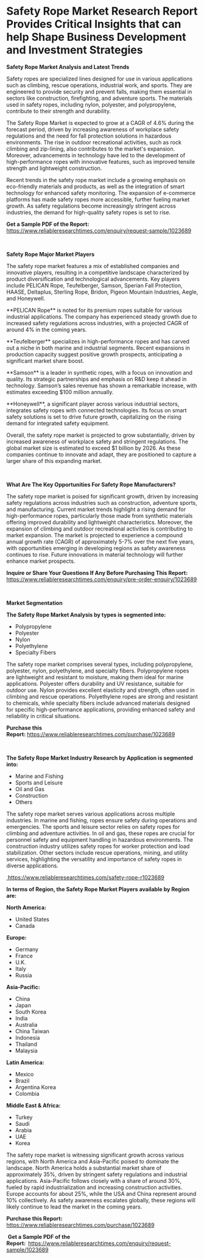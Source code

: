 <p><h1>Safety Rope Market Research Report Provides Critical Insights that can help Shape Business Development and Investment Strategies</h1></p><p><strong>Safety Rope Market Analysis and Latest Trends</strong></p>
<p><p>Safety ropes are specialized lines designed for use in various applications such as climbing, rescue operations, industrial work, and sports. They are engineered to provide security and prevent falls, making them essential in sectors like construction, firefighting, and adventure sports. The materials used in safety ropes, including nylon, polyester, and polypropylene, contribute to their strength and durability.</p><p>The Safety Rope Market is expected to grow at a CAGR of 4.6% during the forecast period, driven by increasing awareness of workplace safety regulations and the need for fall protection solutions in hazardous environments. The rise in outdoor recreational activities, such as rock climbing and zip-lining, also contributes to the market's expansion. Moreover, advancements in technology have led to the development of high-performance ropes with innovative features, such as improved tensile strength and lightweight construction.</p><p>Recent trends in the safety rope market include a growing emphasis on eco-friendly materials and products, as well as the integration of smart technology for enhanced safety monitoring. The expansion of e-commerce platforms has made safety ropes more accessible, further fueling market growth. As safety regulations become increasingly stringent across industries, the demand for high-quality safety ropes is set to rise.</p></p>
<p><strong>Get a Sample PDF of the Report:&nbsp;</strong> <a href="https://www.reliableresearchtimes.com/enquiry/request-sample/1023689?utm_campaign=1420&utm_medium=2&utm_source=Github&utm_content=ia&utm_term=16042025&utm_id=safety-rope">https://www.reliableresearchtimes.com/enquiry/request-sample/1023689</a></p>
<p>&nbsp;</p>
<p><strong>Safety Rope Major Market Players</strong></p>
<p><p>The safety rope market features a mix of established companies and innovative players, resulting in a competitive landscape characterized by product diversification and technological advancements. Key players include PELICAN Rope, Teufelberger, Samson, Sperian Fall Protection, HAASE, Deltaplus, Sterling Rope, Bridon, Pigeon Mountain Industries, Aegle, and Honeywell.</p><p>**PELICAN Rope** is noted for its premium ropes suitable for various industrial applications. The company has experienced steady growth due to increased safety regulations across industries, with a projected CAGR of around 4% in the coming years.</p><p>**Teufelberger** specializes in high-performance ropes and has carved out a niche in both marine and industrial segments. Recent expansions in production capacity suggest positive growth prospects, anticipating a significant market share boost.</p><p>**Samson** is a leader in synthetic ropes, with a focus on innovation and quality. Its strategic partnerships and emphasis on R&D keep it ahead in technology. Samson’s sales revenue has shown a remarkable increase, with estimates exceeding $100 million annually.</p><p>**Honeywell**, a significant player across various industrial sectors, integrates safety ropes with connected technologies. Its focus on smart safety solutions is set to drive future growth, capitalizing on the rising demand for integrated safety equipment.</p><p>Overall, the safety rope market is projected to grow substantially, driven by increased awareness of workplace safety and stringent regulations. The global market size is estimated to exceed $1 billion by 2026. As these companies continue to innovate and adapt, they are positioned to capture a larger share of this expanding market.</p></p>
<p>&nbsp;</p>
<p><strong>What Are The Key Opportunities For Safety Rope Manufacturers?</strong></p>
<p><p>The safety rope market is poised for significant growth, driven by increasing safety regulations across industries such as construction, adventure sports, and manufacturing. Current market trends highlight a rising demand for high-performance ropes, particularly those made from synthetic materials offering improved durability and lightweight characteristics. Moreover, the expansion of climbing and outdoor recreational activities is contributing to market expansion. The market is projected to experience a compound annual growth rate (CAGR) of approximately 5-7% over the next five years, with opportunities emerging in developing regions as safety awareness continues to rise. Future innovations in material technology will further enhance market prospects.</p></p>
<p><strong>Inquire or Share Your Questions If Any Before Purchasing This Report:</strong> <a href="https://www.reliableresearchtimes.com/enquiry/pre-order-enquiry/1023689?utm_campaign=1420&utm_medium=2&utm_source=Github&utm_content=ia&utm_term=16042025&utm_id=safety-rope">https://www.reliableresearchtimes.com/enquiry/pre-order-enquiry/1023689</a></p>
<p>&nbsp;</p>
<p><strong>Market Segmentation</strong></p>
<p><strong>The Safety Rope Market Analysis by types is segmented into:</strong></p>
<p><ul><li>Polypropylene</li><li>Polyester</li><li>Nylon</li><li>Polyethylene</li><li>Specialty Fibers</li></ul></p>
<p><p>The safety rope market comprises several types, including polypropylene, polyester, nylon, polyethylene, and specialty fibers. Polypropylene ropes are lightweight and resistant to moisture, making them ideal for marine applications. Polyester offers durability and UV resistance, suitable for outdoor use. Nylon provides excellent elasticity and strength, often used in climbing and rescue operations. Polyethylene ropes are strong and resistant to chemicals, while specialty fibers include advanced materials designed for specific high-performance applications, providing enhanced safety and reliability in critical situations.</p></p>
<p><strong>Purchase this Report:&nbsp;</strong><a href="https://www.reliableresearchtimes.com/purchase/1023689?utm_campaign=1420&utm_medium=2&utm_source=Github&utm_content=ia&utm_term=16042025&utm_id=safety-rope">https://www.reliableresearchtimes.com/purchase/1023689</a></p>
<p>&nbsp;</p>
<p><strong>The Safety Rope Market Industry Research by Application is segmented into:</strong></p>
<p><ul><li>Marine and Fishing</li><li>Sports and Leisure</li><li>Oil and Gas</li><li>Construction</li><li>Others</li></ul></p>
<p><p>The safety rope market serves various applications across multiple industries. In marine and fishing, ropes ensure safety during operations and emergencies. The sports and leisure sector relies on safety ropes for climbing and adventure activities. In oil and gas, these ropes are crucial for personnel safety and equipment handling in hazardous environments. The construction industry utilizes safety ropes for worker protection and load stabilization. Other sectors include rescue operations, mining, and utility services, highlighting the versatility and importance of safety ropes in diverse applications.</p></p>
<p><a href="https://www.reliableresearchtimes.com/safety-rope-r1023689?utm_campaign=1420&utm_medium=2&utm_source=Github&utm_content=ia&utm_term=16042025&utm_id=safety-rope">&nbsp;https://www.reliableresearchtimes.com/safety-rope-r1023689</a></p>
<p><strong>In terms of Region, the Safety Rope Market Players available by Region are:</strong></p>
<p>
    <p> <strong> North America: </strong>
        <ul>
            <li>United States</li>
            <li>Canada</li>
        </ul>
        </p> 
    <p> <strong> Europe: </strong>
        <ul>
            <li>Germany</li>
            <li>France</li>
            <li>U.K.</li>
            <li>Italy</li>
            <li>Russia</li>
        </ul>
        </p> 
    <p> <strong> Asia-Pacific: </strong>
        <ul>
            <li>China</li>
            <li>Japan</li>
            <li>South Korea</li>
            <li>India</li>
            <li>Australia</li>
            <li>China Taiwan</li>
            <li>Indonesia</li>
            <li>Thailand</li>
            <li>Malaysia</li>
        </ul>
        </p> 
    <p> <strong> Latin America: </strong>
        <ul>
            <li>Mexico</li>
            <li>Brazil</li>
            <li>Argentina Korea</li>
            <li>Colombia</li>
        </ul>
        </p> 
    <p> <strong> Middle East & Africa: </strong>
        <ul>
            <li>Turkey</li>
            <li>Saudi</li>
            <li>Arabia</li>
            <li>UAE</li>
            <li>Korea</li>
        </ul>
    </p>
    </p>
<p><p>The safety rope market is witnessing significant growth across various regions, with North America and Asia-Pacific poised to dominate the landscape. North America holds a substantial market share of approximately 35%, driven by stringent safety regulations and industrial applications. Asia-Pacific follows closely with a share of around 30%, fueled by rapid industrialization and increasing construction activities. Europe accounts for about 25%, while the USA and China represent around 10% collectively. As safety awareness escalates globally, these regions will likely continue to lead the market in the coming years.</p></p>
<p><strong>Purchase this Report: </strong><a href="https://www.reliableresearchtimes.com/purchase/1023689?utm_campaign=1420&utm_medium=2&utm_source=Github&utm_content=ia&utm_term=16042025&utm_id=safety-rope">https://www.reliableresearchtimes.com/purchase/1023689</a></p>
<p>&nbsp;<strong>Get a Sample PDF of the Report:&nbsp;&nbsp;</strong><a href="https://www.reliableresearchtimes.com/enquiry/request-sample/1023689?utm_campaign=1420&utm_medium=2&utm_source=Github&utm_content=ia&utm_term=16042025&utm_id=safety-rope">https://www.reliableresearchtimes.com/enquiry/request-sample/1023689</a></p>
<p><strong></strong></p>
<p><p></p><p></p><p></p></p>